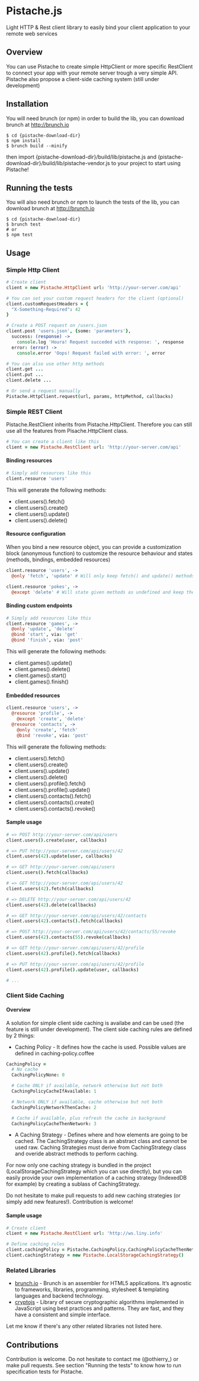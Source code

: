 # Pistache.js #

Light HTTP & Rest client library to easily bind your client application to your remote web services

## Overview ##

You can use Pistache to create simple HttpClient or more specific RestClient to connect your app with your remote server trough a very simple API. Pistache also propose a client-side caching system (still under development)

## Installation ##

You will need brunch (or npm) in order to build the lib, you can download brunch at http://brunch.io

```
$ cd {pistache-download-dir}
$ npm install
$ brunch build --minify
```
then import {pistache-download-dir}/build/lib/pistache.js and {pistache-download-dir}/build/lib/pistache-vendor.js to your project to start using Pistache!

## Running the tests ##

You will also need brunch or npm to launch the tests of the lib, you can download brunch at http://brunch.io
```
$ cd {pistache-download-dir}
$ brunch test
# or
$ npm test
```

## Usage ##

### Simple Http Client ###

```coffeescript
# Create client
client = new Pistache.HttpClient url: 'http://your-server.com/api'

# You can set your custom request headers for the client (optional)
client.customRequestHeaders = {
  "X-Something-Required": 42
}

# Create a POST request on /users.json
client.post 'users.json', {some: 'parameters'},
  success: (response) ->
    console.log 'Houra! Request succeded with response: ', response
  error: (error) ->
    console.error 'Oops! Request failed with error: ', error

# You can also use other http methods
client.get ...
client.put ...
client.delete ...

# Or send a request manually
Pistache.HttpClient.request(url, params, httpMethod, callbacks)
```

### Simple REST Client ###

Pistache.RestClient inherits from Pistache.HttpClient. Therefore you can still use all the features from Pisache.HttpClient class.

```coffeescript
# You can create a client like this
client = new Pistache.RestClient url: 'http://your-server.com/api'
```

#### Binding resources ####

```coffeescript
# Simply add resources like this
client.resource 'users'
```

This will generate the following methods:
* client.users().fetch()
* client.users().create()
* client.users().update()
* client.users().delete()

#### Resource configuration ####
When you bind a new resource object, you can provide a customization block (anonymous function) to customize the resource behaviour and states (methods, bindings, embedded resources)
```coffeescript
client.resource 'users', ->
  @only 'fetch', 'update' # Will only keep fetch() and update() methods, others will be stated as undefined

client.resource 'pokes', ->
  @except 'delete' # Will state given methods as undefined and keep the others
```

#### Binding custom endpoints ####

```coffeescript
# Simply add resources like this
client.resource 'games', ->
  @only 'update', 'delete'
  @bind 'start', via: 'get'
  @bind 'finish', via: 'post'
```

This will generate the following methods:
* client.games().update()
* client.games().delete()
* client.games().start()
* client.games().finish()

#### Embedded resources ####

```coffeescript
client.resource 'users', ->
  @resource 'profile', ->
    @except 'create', 'delete'
  @resource 'contacts', ->
    @only 'create', 'fetch'
    @bind 'revoke', via: 'post'
```

This will generate the following methods:

* client.users().fetch()
* client.users().create()
* client.users().update()
* client.users().delete()
* client.users().profile().fetch()
* client.users().profile().update()
* client.users().contacts().fetch()
* client.users().contacts().create()
* client.users().contacts().revoke()

#### Sample usage ####

```coffeescript
# => POST http://your-server.com/api/users
client.users().create(user, callbacks)

# => PUT http://your-server.com/api/users/42
client.users(42).update(user, callbacks)

# => GET http://your-server.com/api/users
client.users().fetch(callbacks)

# => GET http://your-server.com/api/users/42
client.users(42).fetch(callbacks)

# => DELETE http://your-server.com/api/users/42
client.users(42).delete(callbacks)

# => GET http://your-server.com/api/users/42/contacts
client.users(42).contacts().fetch(callbacks)

# => POST http://your-server.com/api/users/42/contacts/55/revoke
client.users(42).contacts(55).revoke(callbacks)

# => GET http://your-server.com/api/users/42/profile
client.users(42).profile().fetch(callbacks)

# => PUT http://your-server.com/api/users/42/profile
client.users(42).profile().update(user, callbacks)

# ...
```

### Client Side Caching ###

#### Overview ####

A solution for simple client side caching is availabe and can be used (the feature is still under development).
The client side caching rules are defined by 2 things:

* Caching Policy - It defines how the cache is used. Possible values are defined in caching-policy.coffee

```coffeescript
CachingPolicy =
  # No cache
  CachingPolicyNone: 0

  # Cache ONLY if available, network otherwise but not both
  CachingPolicyCacheIfAvailable: 1

  # Network ONLY if available, cache otherwise but not both
  CachingPolicyNetworkThenCache: 2

  # Cache if available, plus refresh the cache in background
  CachingPolicyCacheThenNetwork: 3
```

* A Caching Strategy - Defines where and how elements are going to be cached.
The CachingStrategy class is an abstract class and cannot be used raw. Caching Strategies must derive from CachingStrategy class and overide abstract methods to perform caching.

For now only one caching strategy is bundled in the project (LocalStorageCachingStrategy which you can use directly), but you can easily provide your own implementation of a caching strategy (IndexedDB for example) by creating a sublass of CachingStrategy.

Do not hesitate to make pull requests to add new caching strategies (or simply add new features!). Contribution is welcome!

#### Sample usage ####

```coffeescript
# Create client
client = new Pistache.RestClient url: 'http://ws.liny.info'

# Define caching rules
client.cachingPolicy = Pistache.CachingPolicy.CachingPolicyCacheThenNetwork
client.cachingStrategy = new Pistache.LocalStorageCachingStrategy()
```

### Related Libraries ###

 * [brunch.io](http://brunch.io) - Brunch is an assembler for HTML5 applications. It‘s agnostic to frameworks, libraries, programming, stylesheet & templating languages and backend technology.
 * [cryptojs](http://code.google.com/p/crypto-js/) - Library of secure cryptographic algorithms implemented in JavaScript using best practices and patterns. They are fast, and they have a consistent and simple interface.

Let me know if there's any other related libraries not listed here.

## Contributions ##

Contribution is welcome. Do not hesitate to contact me (@othierry_) or make pull requests.
See section "Running the tests" to know how to run specification tests for Pistache.
